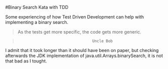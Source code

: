 #Binary Search Kata with TDD

Some experiencing of how Test Driven Development can help with implementing a binary search.



> As the tests get more specific, the code gets more generic.

>                                      Uncle Bob


I admit that it took longer than it should have been on paper, 
but checking afterwards the JDK implementation of java.util.Arrays.binarySearch, it is not that bad as I tought.
